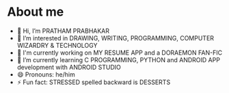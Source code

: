 # About me

<!--**firstprthm/firstprthm** is a ✨ _special_ ✨ repository because its `README.md` (this file) appears on your GitHub profile.-->

- 👋 Hi, I’m PRATHAM PRABHAKAR
- 👀 I’m interested in DRAWING, WRITING, PROGRAMMING, COMPUTER WIZARDRY & TECHNOLOGY
- 🔭 I'm currently working on MY RESUME APP and a DORAEMON FAN-FIC
- 🌱 I’m currently learning C PROGRAMMING, PYTHON and ANDROID APP development with ANDROID STUDIO
- 😄 Pronouns: he/him
- ⚡ Fun fact: STRESSED spelled backward is DESSERTS
